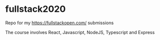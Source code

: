 # fullstack2020
Repo for my https://fullstackopen.com/ submissions

The course involves React, Javascript, NodeJS, Typescript and Express

